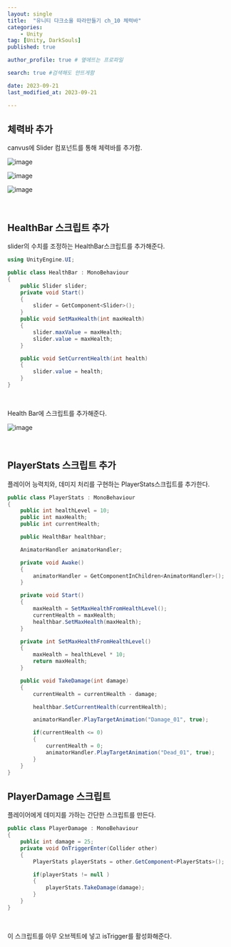 ```yaml
---
layout: single
title:  "유니티 다크소울 따라만들기 ch_10 체력바"
categories: 
    - Unity
tag: [Unity, DarkSouls]
published: true

author_profile: true # 옆에뜨는 프로파일

search: true #검색해도 안뜨게함

date: 2023-09-21
last_modified_at: 2023-09-21

---
```


## 체력바 추가

canvus에 Slider 컴포넌트를 통해 체력바를 추가함.

![image](https://github.com/novicehog/comments/assets/131991619/9e3031db-60e0-4fd7-934a-b279e5451d1f)

![image](https://github.com/novicehog/comments/assets/131991619/c785f932-3db7-403b-b6a1-f347ade06d77)

![image](https://github.com/novicehog/comments/assets/131991619/d535a78d-1626-4369-b7c4-93b0f64bbf49)

<br>

## HealthBar 스크립트 추가

slider의 수치를 조정하는 HealthBar스크립트를 추가해준다.

```c#
using UnityEngine.UI;

public class HealthBar : MonoBehaviour
{
    public Slider slider;
    private void Start()
    {
        slider = GetComponent<Slider>();
    }
    public void SetMaxHealth(int maxHealth)
    {
        slider.maxValue = maxHealth;
        slider.value = maxHealth;
    }

    public void SetCurrentHealth(int health)
    {
        slider.value = health;
    }
}
```

<br>

Health Bar에 스크립트를 추가해준다.

![image](https://github.com/novicehog/comments/assets/131991619/9c8fb289-7846-41ca-b541-6b702517ac57)

<br>

## PlayerStats 스크립트 추가

플레이어 능력치와, 데미지 처리를 구현하는 PlayerStats스크립트를 추가한다.

```c#
public class PlayerStats : MonoBehaviour
{
    public int healthLevel = 10;
    public int maxHealth;
    public int currentHealth;

    public HealthBar healthbar;

    AnimatorHandler animatorHandler;

    private void Awake()
    {
        animatorHandler = GetComponentInChildren<AnimatorHandler>();
    }

    private void Start()
    {
        maxHealth = SetMaxHealthFromHealthLevel();
        currentHealth = maxHealth;
        healthbar.SetMaxHealth(maxHealth);
    }

    private int SetMaxHealthFromHealthLevel()
    {
        maxHealth = healthLevel * 10;
        return maxHealth;
    }

    public void TakeDamage(int damage)
    {
        currentHealth = currentHealth - damage;

        healthbar.SetCurrentHealth(currentHealth);

        animatorHandler.PlayTargetAnimation("Damage_01", true);

        if(currentHealth <= 0)
        {
            currentHealth = 0;
            animatorHandler.PlayTargetAnimation("Dead_01", true);
        }
    }
}
```


## PlayerDamage 스크립트

플레이어에게 데미지를 가하는 간단한 스크립트를 만든다.

```c#
public class PlayerDamage : MonoBehaviour
{
    public int damage = 25;
    private void OnTriggerEnter(Collider other)
    {
        PlayerStats playerStats = other.GetComponent<PlayerStats>();

        if(playerStats != null )
        {
            playerStats.TakeDamage(damage);
        }
    }
}
```

<br>

이 스크립트를 아무 오브젝트에 넣고 isTrigger를 활성화해준다.

